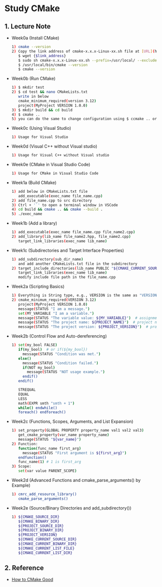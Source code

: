 # Study CMake

## 1. Lecture Note
- Week0a (Install CMake)
  ```sh
  1) cmake --version
  2) Copy the link address of cmake-x.x.x-Linux-xx.sh file at [URL](https://cmake.org/download/)
     $ wget {$link_address}
     $ sudo sh cmake-x.x.x-Linux-xx.sh --prefix=/usr/local/ --exclude-subdir
     $ /usr/local/bin/cmake --version
     $ cmake --version
  ```

- Week0b (Run CMake)
  ```sh
  1) $ mkdir test
  2) $ cd test && nano CMakeLists.txt
     write in below
     cmake_minimum_required(version 3.12)
     project(MyProject VERSION 1.0.0)
  3) $ mkdir build && cd build
  4) $ cmake ..
  5) you can do the same to change configuration using $ ccmake .. or $ cmake-gui)
  ```

- Week0c (Using Visual Studio)
  ```sh
  1) Usage for Visual Studio
  ```

- Week0d (Visual C++ without Visual studio)
  ```sh
  1) Usage for Visual C++ without Visual studio
  ```

- Week0e (CMake in Visual Studio Code)
  ```sh
  1) Usage for CMake in Visual Studio Code
  ```

- Week1a (Build CMake)
  ```sh
  1) add below in CMakeLists.txt file
     add_executable(exec_name file_name.cpp)
  2) add file_name.cpp to src directory
  3) Ctrl + '`' to open a terminal window in VSCode
  4) cd build && cmake .. && cmake --build .
  5) ./exec_name
  ```

- Week1b (Add a library)
  ```sh
  1) add_executable(exec_name file_name.cpp file_name2.cpp)
  2) add_library(lib_name file_name2.hpp, file_name2.cpp)
     target_link_libraries(exec_name lib_name)
  ```

- Week1c (Subdirectories and Target Interface Properties)
  ```sh
  1) add_subdirectory(sub_dir_name)
     and add another CMakeLists.txt file in the subdirectory
  2) target_include_directories(lib_name PUBLIC "${CMAKE_CURRENT_SOURCE_DIR}/src")
     target_link_libraries(exec_name lib_name)
     modify include file path in the file_name.cpp
  ```

- Week2a (Scripting Basics)
  ```sh
  1) Everything is String type, e.g., VERSION is the same as "VERSION"
  2) cmake_minimum_required(VERSION 3.12)
     project(MyProject VERSION 1.0.0)
     message(STATUS "I am a message.")
     set(MY_VARIABLE "I am a variable.")
     message(STATUS "The variable value: ${MY_VARIABLE}")  # assignment
     message(STATUS "The project name: ${PROJECT_NAME}")  # project name
     message(STATUS "The project version: ${PROJECT_VERSION}")  # project version
  ```

- Week2b (Control Flow and Auto-dereferencing)
  ```sh
  1) set(my_bool FALSE)
     if(my_bool)  # or if(${my_bool})
       message(STATUS "Condition was met.")
     else()
       message(STATUS "Condition failed.")
       if(NOT my_bool)
         message(STATUS "NOT usage example.")
       endif()
     endif()

     STREQUAL
     EQUAL
     LESS
     math(EXPR smth "smth + 1")
     while() endwhile()
     foreach() endforeach()

- Week2c (Functions, Scopes, Arguments, and List Expansion)
  ```sh
  1) set_property(GLOBAL PROPERTY property_name val1 val2 val3)
     get_cmake_property(var_name property_name)
     message(STATUS "${var_name}")
  2) Function:
     function(func_name first_arg)
       message(STATUS "First argument is ${first_arg}")
     endfunction()
     func_name(1) # 1 is first_arg
  3) Scope:
     set(var value PARENT_SCOPE)

- Week2d (Advanced Functions and cmake_parse_arguments() by Example)
  ```sh
  1) cmrc_add_resource_library()
     cmake_parse_arguments()
  ```

- Week2e (Source/Binary Directories and add_subdirectory())
  ```sh
  1) ${CMAKE_SOURCE_DIR}
     ${CMAKE_BINARY_DIR}
     ${PROJECT_SOURCE_DIR}
     ${PROJECT_BINARY_DIR}
     ${PROJECT_VERSION}
     ${CMAKE_CURRENT_SOURCE_DIR}
     ${CMAKE_CURRENT_BINARY_DIR}
     ${CMAKE_CURRENT_LIST_FILE}
     ${CMAKE_CURRENT_LIST_DIR}
  ```

## 2. Reference
- [How to CMake Good](https://www.youtube.com/playlist?list=PLK6MXr8gasrGmIiSuVQXpfFuE1uPT615s)
